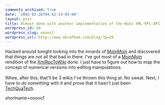 ```yaml
---
comments_archived: true
date: '2002-02-26T04:42:14-05:00'
layout: post
title: Almost done with another implementation of the Wiki XML-RPC API
wordpress_id: 20
wordpress_slug: oooocf
wordpress_url: http://www.decafbad.com/blog/?p=20
---
```

Hacked around tonight looking into the innards of <a href="http://www.decafbad.com/twiki/bin/view/Main/MoinMoin">MoinMoin</a>  and discovered that things are not all that bad in there.  I've got most of a  <a href="http://www.decafbad.com/twiki/bin/view/Main/MoinMoin">MoinMoin</a> rendition of the <a href="http://www.decafbad.com/twiki/bin/view/Main/XmlRpcToWiki">XmlRpcToWiki</a> done.  I just have to figure out how to map the concept of numerical versions into editlog manipulations.
<br /><br />
Whee, after this, that'll be 3 wikis I've thrown this thing at.  No sweat.  Next, I have to <i>do something</i> with it and prove that it hasn't just been <a href="http://www.decafbad.com/twiki/bin/view/Main/TechQuaTech">TechQuaTech</a>.
<!--more-->
shortname=oooocf

